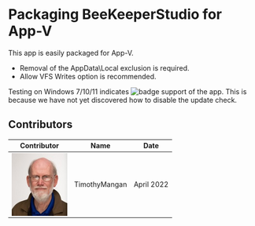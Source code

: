 # Packaging BeeKeeperStudio for App-V

This app is easily packaged for App-V.

* Removal of the AppData\Local exclusion is required.
* Allow VFS Writes option is recommended.


Testing on Windows 7/10/11 indicates ![badge](https://img.shields.io/badge/-High%20Confidence-green?style=for-the-badge) support of the app.  This is because we have not yet discovered how to disable the update check.


## Contributors

| Contributor | Name | Date |
|----|----|----|
| [<img src="/media/Contributors/TimMangan.jpg" align="left" Height="128" />](/media/Contributors/TimMangan.jpg) | TimothyMangan | April 2022 |

